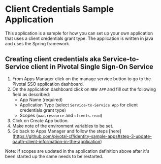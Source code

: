 # Client Credentials Sample Application

This application is a sample for how you can set up your own application that uses a client credentials grant type. The application is written in java and uses the Spring framework.

## Creating client credentials aka Service-to-Service client in Pivotal Single Sign-On Service

1. From Apps Manager click on the manage service button to go to the Pivotal SSO application dashboard.
2. On the application dashboard click on `NEW APP` and fill out the following field as described:
    * App Name (required)
    * Application Type (select `Service-to-Service App` for client credentials grant type)
    * Scopes (`uaa.resource` and `clients.read`)
3. Click on Create App button.
4. Make note of the environment variables to be set.
5. Go back to Apps Manager and follow the steps [here] (https://github.com/pivotal-cf/identity-sample-apps#step-3-update-oauth-client-information-in-the-application)

Note: If scopes are updated in the application definition above after it's been started up the same needs to be restarted.
